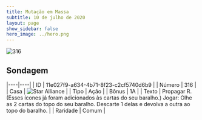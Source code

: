 ```yaml
---
title: Mutação em Massa
subtitle: 10 de julho de 2020
layout: page
show_sidebar: false
hero_image: ../hero.png
---
```


![316](https://cdn.keyforgegame.com/media/card_front/pt/479_316_9F56R8Q5V7CW_pt.png)

## Sondagem

|----|----|
| ID | 11e027f9-a634-4b71-8f23-c2cf5740d6b9 |
| Número | 316 |
| Casa | ![Star Alliance](https://archonarcana.com/images/thumb/7/7d/Star_Alliance.png/22px-Star_Alliance.png "Aliança Estelar") |
| Tipo | Ação |
| Bônus | 1A |
| Texto | Propagar R. (Esses ícones já foram adicionados às cartas do seu baralho.) Jogar: Olhe as 2 cartas do topo do seu baralho. Descarte 1 delas e devolva a outra ao topo do baralho. |
| Raridade | Comum |
